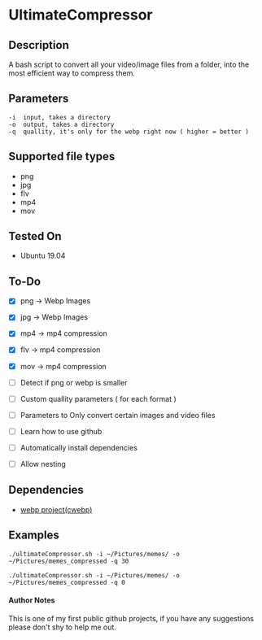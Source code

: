 # UltimateCompressor

## Description
A bash script to convert all your video/image files from a folder, 
into the most efficient way to compress them.



## Parameters
```
-i  input, takes a directory
-o  output, takes a directory
-q  quallity, it's only for the webp right now ( higher = better )
```

## Supported file types

- png
- jpg
- flv
- mp4
- mov


## Tested On

- Ubuntu 19.04


## To-Do
- [x] png -> Webp Images
- [x] jpg -> Webp Images
- [x] mp4 -> mp4 compression
- [x] flv -> mp4 compression
- [x] mov -> mp4 compression
- [ ] Detect if png or webp is smaller
- [ ] Custom quallity parameters ( for each format )
- [ ] Parameters to Only convert certain images and video files
- [ ] Learn how to use github
- [ ] Automatically install dependencies
- [ ] Allow nesting


## Dependencies
- [webp project(cwebp)](https://www.webmproject.org/)


## Examples
```
./ultimateCompressor.sh -i ~/Pictures/memes/ -o ~/Pictures/memes_compressed -q 30

./ultimateCompressor.sh -i ~/Pictures/memes/ -o ~/Pictures/memes_compressed -q 0
```

#### Author Notes

This is one of my first public github projects, if you have any suggestions please don't shy to help me out.
